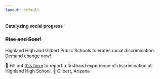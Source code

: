 ```yaml
---
layout: default
---
```

#### Catalyzing social progress

### <del> Rise and Soar!<del>
  Highland High and Gilbert Public Schools tolerates racial discrimination. Demand change now!

📝 Fill out [this form](https://form.jotform.com/202017830237042) to report a firsthand experience of discrimination at Highland High School.
📍 Gilbert, Arizona
